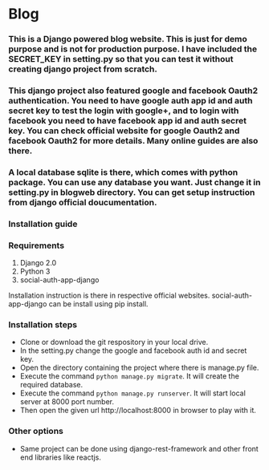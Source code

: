 # Blog

### This is a Django powered blog website. This is just for demo purpose and is not for production purpose. I have included the SECRET_KEY in setting.py so that you can test it without creating django project from scratch.

### This django project also featured google and facebook Oauth2 authentication. You need to have google auth app id and auth secret key to test the login with google+, and to login with facebook you need to have facebook app id and auth secret key. You can check official website for google Oauth2 and facebook Oauth2 for more details. Many online guides are also there.

### A local database sqlite is there, which comes with python package. You can use any database you want. Just change it in setting.py in blogweb directory. You can get setup instruction from django official doucumentation.
 
### Installation guide
### Requirements
1. Django 2.0
2. Python 3
3. social-auth-app-django

Installation instruction is there in respective official websites. social-auth-app-django can be install using pip install.

### Installation steps
* Clone or download the git respository in your local drive.
* In the setting.py change the google and facebook auth id and secret key.
* Open the directory containing the project where there is manage.py file.
* Execute the command ``python manage.py migrate``. It will create the required database.
* Execute the command ``python manage.py runserver``. It will start local server at 8000 port number.
* Then open the given url http://localhost:8000 in browser to play with it.

### Other options
* Same project can be done using  django-rest-framework and other front end libraries like reactjs.